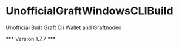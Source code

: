 # UnofficialGraftWindowsCLIBuild
Unofficial Built Graft Cli Wallet and Graftnoded

*** Version 1.7.7 ***
